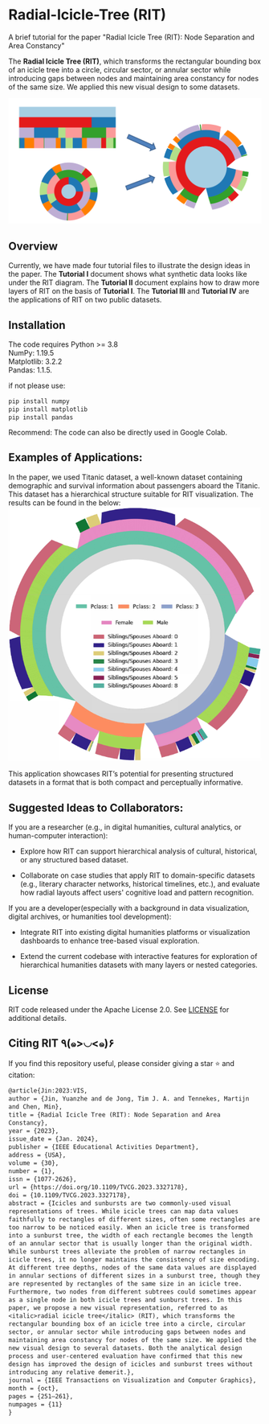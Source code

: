 # Radial-Icicle-Tree (RIT)
A brief tutorial for the paper "Radial Icicle Tree (RIT): Node Separation and Area Constancy"

The **Radial Icicle Tree (RIT)**, which transforms the rectangular bounding box of an icicle tree into a circle, circular sector, or annular sector
while introducing gaps between nodes and maintaining area constancy for nodes of the same size. We applied this new visual design to some datasets. 

![image](images/rit_figure.png)

## Overview
Currently, we have made four tutorial files to illustrate the design ideas in the paper. The **Tutorial I** document shows what synthetic data looks like under the RIT diagram. 
The **Tutorial II** document explains how to draw more layers of RIT on the basis of **Tutorial I**. The **Tutorial III** and **Tutorial IV** are the applications of RIT on two public datasets.

## Installation

The code requires Python >= 3.8  
NumPy: 1.19.5  
Matplotlib: 3.2.2  
Pandas: 1.1.5.  

if not please use:
```
pip install numpy
pip install matplotlib
pip install pandas
```

Recommend:
The code can also be directly used in Google Colab.



## Examples of Applications:
In the paper, we used Titanic dataset, a well-known dataset containing demographic and survival information about passengers aboard the Titanic. This dataset has a hierarchical structure suitable for RIT visualization. The results can be found in the below:
![image](images/titanic.png)

This application showcases RIT’s potential for presenting structured datasets in a format that is both compact and perceptually informative.

## Suggested Ideas to Collaborators:
If you are a researcher (e.g., in digital humanities, cultural analytics, or human-computer interaction):  

- Explore how RIT can support hierarchical analysis of cultural, historical, or any structured based dataset.

- Collaborate on case studies that apply RIT to domain-specific datasets (e.g., literary character networks, historical timelines, etc.), and evaluate how radial layouts affect users' cognitive load and pattern recognition.

If you are a developer(especially with a background in data visualization, digital archives, or humanities tool development):  
- Integrate RIT into existing digital humanities platforms or visualization dashboards to enhance tree-based visual exploration.

- Extend the current codebase with interactive features for exploration of hierarchical humanities datasets with many layers or nested categories.


## License

RIT code released under the Apache License 2.0. See [LICENSE](LICENSE) for additional details.

## Citing RIT ٩(๑>◡<๑)۶

If you find this repository useful, please consider giving a star :star: and citation:

```
@article{Jin:2023:VIS,
author = {Jin, Yuanzhe and de Jong, Tim J. A. and Tennekes, Martijn and Chen, Min},
title = {Radial Icicle Tree (RIT): Node Separation and Area Constancy},
year = {2023},
issue_date = {Jan. 2024},
publisher = {IEEE Educational Activities Department},
address = {USA},
volume = {30},
number = {1},
issn = {1077-2626},
url = {https://doi.org/10.1109/TVCG.2023.3327178},
doi = {10.1109/TVCG.2023.3327178},
abstract = {Icicles and sunbursts are two commonly-used visual representations of trees. While icicle trees can map data values faithfully to rectangles of different sizes, often some rectangles are too narrow to be noticed easily. When an icicle tree is transformed into a sunburst tree, the width of each rectangle becomes the length of an annular sector that is usually longer than the original width. While sunburst trees alleviate the problem of narrow rectangles in icicle trees, it no longer maintains the consistency of size encoding. At different tree depths, nodes of the same data values are displayed in annular sections of different sizes in a sunburst tree, though they are represented by rectangles of the same size in an icicle tree. Furthermore, two nodes from different subtrees could sometimes appear as a single node in both icicle trees and sunburst trees. In this paper, we propose a new visual representation, referred to as <italic>radial icicle tree</italic> (RIT), which transforms the rectangular bounding box of an icicle tree into a circle, circular sector, or annular sector while introducing gaps between nodes and maintaining area constancy for nodes of the same size. We applied the new visual design to several datasets. Both the analytical design process and user-centered evaluation have confirmed that this new design has improved the design of icicles and sunburst trees without introducing any relative demerit.},
journal = {IEEE Transactions on Visualization and Computer Graphics},
month = {oct},
pages = {251–261},
numpages = {11}
}
```
